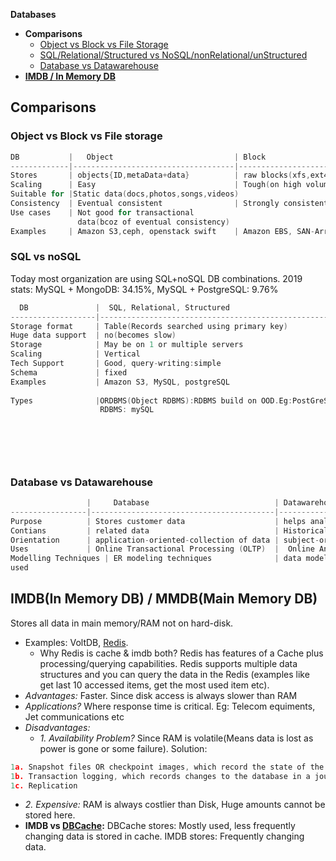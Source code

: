**Databases**

- **Comparisons**
  - [Object vs Block vs File Storage](#obf)
  - [SQL/Relational/Structured vs NoSQL/nonRelational/unStructured](#sn)
  - [Database vs Datawarehouse](#dd)
- **[IMDB / In Memory DB](#i)**


## Comparisons
<a name=obf></a>
### Object vs Block vs File storage
```c
DB           |   Object                           | Block                    |                 File
-------------|------------------------------------|--------------------------|-------------------------------
Stores       | objects{ID,metaData+data}          | raw blocks(xfs,ext4 etc) | data in file, with limited meta-data
Scaling      | Easy                               | Tough(on high volume becomes unmanagable)
Suitable for |Static data(docs,photos,songs,videos)
Consistency  | Eventual consistent                | Strongly consistent
Use cases    | Not good for transactional 
               data(bcoz of eventual consistency)
Examples     | Amazon S3,ceph, openstack swift    | Amazon EBS, SAN-Arrays   |  Amazon EFS
```

<a name=sn></a>
### SQL vs noSQL
Today most organization are using SQL+noSQL DB combinations. 2019 stats:   MySQL + MongoDB: 34.15%,  MySQL + PostgreSQL: 9.76%
```c
  DB               |  SQL, Relational, Structured                         | noSQL, nonRelational, unStructured
-------------------|------------------------------------------------------|--------------------------------------------
Storage format     | Table(Records searched using primary key)            | key-value or xml or json or objects
Huge data support  | no(becomes slow)                                     | yes
Storage            | May be on 1 or multiple servers                      | Always on multiple low cost nodes[commodity hardware]
Scaling            | Vertical                                             | Horizontal, cheaper, raw data can be pushed:no schema, pro
Tech Support       | Good, query-writing:simple                           | Poor, query-writing:complex
Schema             | fixed                                                | not fixed. defining schema for unstructured data is very tough
Examples           | Amazon S3, MySQL, postgreSQL                         | SEMI:    Amazon S3, Apache Cassandra,dynamoDB
                                                                            UNSTRU:  Amazon S3, Apache CouchDB, MongoDB
Types              |ORDBMS(Object RDBMS):RDBMS build on OOD.Eg:PostGreSQL | a. KEY-VALUE DB Eg: redis, dynamoDB, Voldemort
                    RDBMS: mySQL                                          | b. WIDE-COLUMN DB: Stores data as columns instead of rows. 
                                                                          |    Eg: Cassandra, HBase
                                                                          | c. DOCUMENT DB: data is stored in documents(XML, JSON, binary) 
                                                                               Eg: mongoDB, dynamoDB
                                                                          | d. GRAPH DB: Data is stored in form of graph.
                                                                               Eg: Neo4J, HyperGraphDB</li></ul>
```  

<a name=dd></a>
### Database vs Datawarehouse
```c
                 |     Database                            | Datawarehouse
-----------------|-----------------------------------------|-------------------
Purpose          | Stores customer data                    | helps analyze data
Contians         | related data                            | Historical & commutative data
Orientation      | application-oriented-collection of data | subject-oriented collection of data
Uses             | Online Transactional Processing (OLTP)  |  Online Analytical Processing (OLAP)
Modelling Techniques | ER modeling techniques              | data modeling
used 
```

<a name=i></a>
## IMDB(In Memory DB) / MMDB(Main Memory DB)
Stores all data in main memory/RAM not on hard-disk. 
- Examples: VoltDB, [Redis](/System-Design/Concepts/Cache).
  - Why Redis is cache & imdb both? Redis has features of a Cache plus processing/querying capabilities. Redis supports multiple data structures and you can query the data in the Redis (examples like get last 10 accessed items, get the most used item etc).
- *Advantages:* Faster. Since disk access is always slower than RAM
- *Applications?* Where response time is critical. Eg: Telecom equiments, Jet communications etc
- *Disadvantages:* 
  - _1. Availability Problem?_ Since RAM is volatile(Means data is lost as power is gone or some failure). Solution:
```c
1a. Snapshot files OR checkpoint images, which record the state of the database at a given moment in time.
1b. Transaction logging, which records changes to the database in a journal file
1c. Replication
```
  - _2. Expensive:_ RAM is always costlier than Disk, Huge amounts cannot be stored here.
- **IMDB vs [DBCache](/System-Design/Concepts/Cache):** DBCache stores: Mostly used, less frequently changing data is stored in cache. IMDB stores: Frequently changing data.


